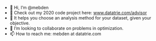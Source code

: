 - 👋 Hi, I’m @mebden
- 👀 Check out my 2020 code project here: www.datatrie.com/advisor
- 🌱 It helps you choose an analysis method for your dataset, given your objective.
- 💞️ I’m looking to collaborate on problems in optimization.
- 📫 How to reach me: mebden at datatrie.com

<!---
mebden/mebden is a ✨ special ✨ repository because its `README.md` (this file) appears on your GitHub profile.
You can click the Preview link to take a look at your changes.
--->
